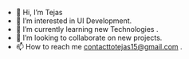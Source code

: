 - 👋 Hi, I’m Tejas 
- 👀 I’m interested in UI Development.
- 🌱 I’m currently learning new Technologies .
- 💞️ I’m looking to collaborate on new projects.
- 📫 How to reach me contacttotejas15@gmail.com .

<!---
tejas1530/tejas1530 is a ✨ special ✨ repository because its `README.md` (this file) appears on your GitHub profile.
You can click the Preview link to take a look at your changes.
--->
